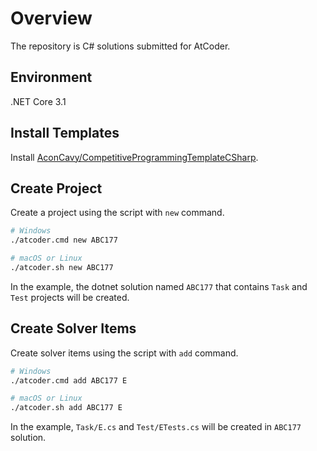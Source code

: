 # Overview

The repository is C# solutions submitted for AtCoder.

## Environment

.NET Core 3.1

## Install Templates

Install [AconCavy/CompetitiveProgrammingTemplateCSharp](https://github.com/AconCavy/CompetitiveProgrammingTemplateCSharp).

## Create Project

Create a project using the script with `new` command.

```sh
# Windows
./atcoder.cmd new ABC177

# macOS or Linux
./atcoder.sh new ABC177
```

In the example, the dotnet solution named `ABC177` that contains `Task` and `Test` projects will be created.

## Create Solver Items

Create solver items using the script with `add` command.

```sh
# Windows
./atcoder.cmd add ABC177 E

# macOS or Linux
./atcoder.sh add ABC177 E
```

In the example, `Task/E.cs` and `Test/ETests.cs` will be created in `ABC177` solution.
